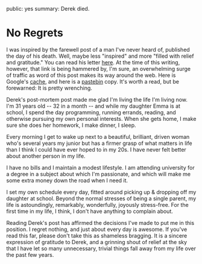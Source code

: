 public: yes
summary: Derek died.

No Regrets
==========

I was inspired by the farewell post of a man I've never heard of, published the day of his death. Well, maybe less "inspired" and more "filled with relief and gratitude." You can read his letter [here](http://www.penmachine.com/2011/05/the-last-post). At the time of this writing, however, that link is being hammered by, I'm sure, an overwhelming surge of traffic as word of this post makes its way around the web. Here is Google's [cache](http://webcache.googleusercontent.com/search?q=cache:http://www.penmachine.com/2011/05/the-last-post), and here is a [pastebin](http://pastebin.ca/2053916) copy. It's worth a read, but be forewarned: It is pretty wrenching.

Derek's post-mortem post made me glad I'm living the life I'm living now. I'm 31 years old -- 32 in a month -- and while my daughter Emma is at school, I spend the day programming, running errands, reading, and otherwise pursuing my own personal interests. When she gets home, I make sure she does her homework, I make dinner, I sleep.

Every morning I get to wake up next to a beautiful, brilliant, driven woman who's several years my junior but has a firmer grasp of what matters in life than I think I could have ever hoped to in my 20s. I have never felt better about another person in my life.

I have no bills and I maintain a modest lifestyle. I am attending university for a degree in a subject about which I'm passionate, and which will make me some extra money down the road when I need it.

I set my own schedule every day, fitted around picking up & dropping off my daughter at school. Beyond the normal stresses of being a single parent, my life is astoundingly, remarkably, wonderfully, joyously stress-free. For the first time in my life, I think, I don't have anything to complain about.

Reading Derek's post has affirmed the decisions I've made to put me in this position. I regret nothing, and just about every day is awesome. If you've read this far, please don't take this as shameless bragging. It is a sincere expression of gratitude to Derek, and a grinning shout of relief at the sky that I have let so many unnecessary, trivial things fall away from my life over the past few years.

